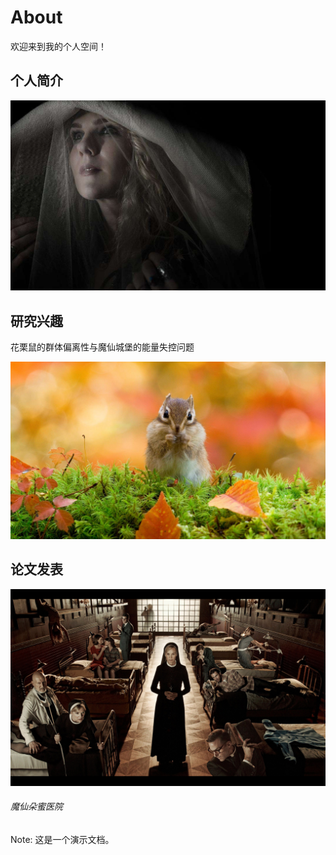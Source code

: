 # About

欢迎来到我的个人空间！

## 个人简介

![](images/timgK99EOYBC.jpg)

## 研究兴趣

花栗鼠的群体偏离性与魔仙城堡的能量失控问题

![](images/ChipmunkJP_ZH-CN1697070440_1920x1080.jpg)

## 论文发表

![](images/56fc96e4f2b3d.jpg)

###### 																										魔仙朵蜜医院

Note: 这是一个演示文档。
